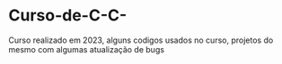 # Curso-de-C-C-


Curso realizado em 2023, alguns codigos usados no curso, projetos do mesmo com algumas atualização de bugs
